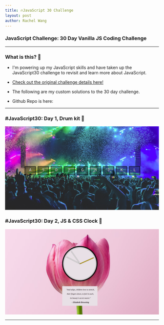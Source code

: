 ```yaml
---
title: 🔥JavaScript 30 Challenge
layout: post
author: Rachel Wang
---
```


### JavaScript Challenge: 30 Day Vanilla JS Coding Challenge
---

### What is this? 🎉
- I'm powering up my JavaScript skills and have taken up the JavaScript30 challenge to revisit and learn more about JavaScript.
- <a href="https://javascript30.com/"> Check out the original challenge details here!</a>
- The following are my custom solutions to the 30 day challenge.

- Github Repo is here: <a href="https://github.com/rachelwritingcode/JavaScript30"><i class="fa-brands fa-github fa-2xl"></i></a>

---

### #JavaScript30: Day 1, Drum kit 🥁
<a href="https://javascript30-day1.glitch.me">![](/images/day1.png)</a>

### #JavaScript30: Day 2, JS & CSS Clock 🌷
<a href="https://javascript30-day2.glitch.me">![](/images/day2.png)</a>


---